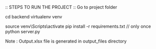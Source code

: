
:: STEPS TO RUN THE PROJECT ::
Go to project folder

cd backend
virtualenv venv

source venv\Scripts\activate
pip install -r requirements.txt  // only once
python server.py


Note : 
Output.xlsx file is generated in output_files directory
